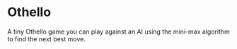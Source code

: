 # Othello

A tiny Othello game you can play against an AI using the mini-max
algorithm to find the next best move.
